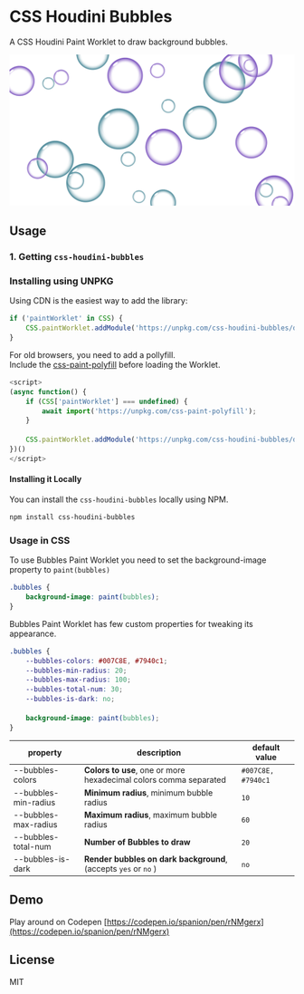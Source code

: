 # CSS Houdini Bubbles

A CSS Houdini Paint Worklet to draw background bubbles.

![CSS Houdini Bubbles](https://github.com/AKAspanion/css-houdini-bubbles/blob/main/assets/demo.png?raw=true)

## Usage

### 1. Getting `css-houdini-bubbles`
### Installing using UNPKG
Using CDN is the easiest way to add the library: 

```javascript
if ('paintWorklet' in CSS) {
    CSS.paintWorklet.addModule('https://unpkg.com/css-houdini-bubbles/dist/bubbles.js');
}
```

For old browsers, you need to add a pollyfill.  
Include the [css-paint-polyfill](https://github.com/GoogleChromeLabs/css-paint-polyfill) before loading the Worklet.

```javascript
<script>
(async function() {
    if (CSS['paintWorklet'] === undefined) {
        await import('https://unpkg.com/css-paint-polyfill');
    }

    CSS.paintWorklet.addModule('https://unpkg.com/css-houdini-bubbles/dist/bubbles.js');
})()
</script>
```

#### Installing it Locally

You can install the `css-houdini-bubbles` locally using NPM.

```bash
npm install css-houdini-bubbles
```

### Usage in CSS
To use Bubbles Paint Worklet you need to set the background-image property to `paint(bubbles)`
```css
.bubbles {
    background-image: paint(bubbles);
}
```
Bubbles Paint Worklet has few custom properties for tweaking its appearance.
```css
.bubbles {
    --bubbles-colors: #007C8E, #7940c1;
    --bubbles-min-radius: 20;
    --bubbles-max-radius: 100;
    --bubbles-total-num: 30;
    --bubbles-is-dark: no;

    background-image: paint(bubbles);
}
```

| property | description | default value |
| -------- | ----------- | ------------- |
| --bubbles-colors | **Colors to use**, one or more hexadecimal colors comma separated | `#007C8E, #7940c1`|
| --bubbles-min-radius | **Minimum radius**, minimum bubble radius | `10` |
| --bubbles-max-radius | **Maximum radius**, maximum bubble radius | `60` |
| --bubbles-total-num | **Number of Bubbles to draw** | `20` |
| --bubbles-is-dark | **Render bubbles on dark background**, (accepts `yes` or `no` ) | `no` |

## Demo
Play around on Codepen [https://codepen.io/spanion/pen/rNMgerx](https://codepen.io/spanion/pen/rNMgerx)

## License
MIT